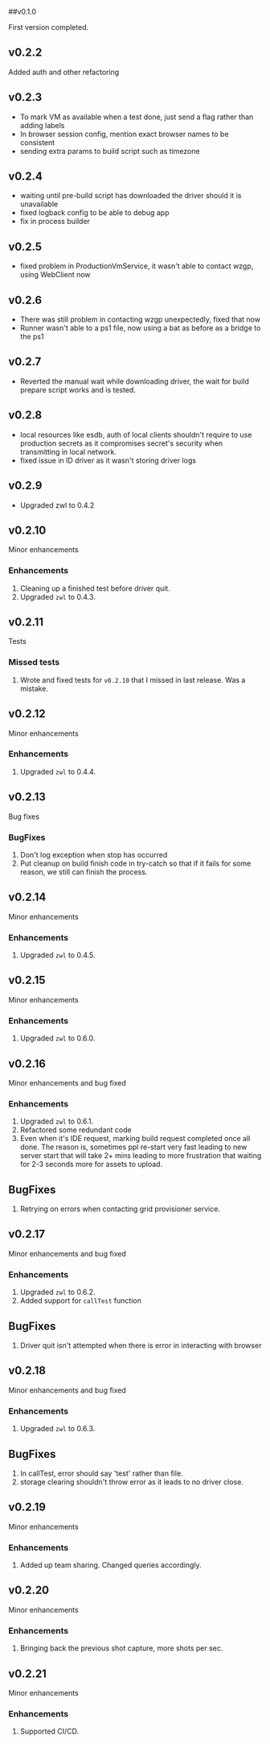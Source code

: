 ##v0.1.0

First version completed.

## v0.2.2

Added auth and other refactoring

## v0.2.3

* To mark VM as available when a test done, just send a flag rather than adding labels
* In browser session config, mention exact browser names to be consistent
* sending extra params to build script such as timezone

## v0.2.4

* waiting until pre-build script has downloaded the driver should it is unavailable
* fixed logback config to be able to debug app
* fix in process builder

## v0.2.5

* fixed problem in ProductionVmService, it wasn't able to contact wzgp, using WebClient now

## v0.2.6

* There was still problem in contacting wzgp unexpectedly, fixed that now
* Runner wasn't able to a ps1 file, now using a bat as before as a bridge to the ps1

## v0.2.7

* Reverted the manual wait while downloading driver, the wait for build prepare script works
  and is tested.

## v0.2.8

* local resources like esdb, auth of local clients shouldn't require to use production secrets as it
  compromises secret's security when transmitting in local network.
* fixed issue in ID driver as it wasn't storing driver logs

## v0.2.9

* Upgraded zwl to 0.4.2

## v0.2.10

Minor enhancements

### Enhancements

1. Cleaning up a finished test before driver quit.
2. Upgraded `zwl` to 0.4.3.

## v0.2.11

Tests

### Missed tests

1. Wrote and fixed tests for `v0.2.10` that I missed in last release. Was a mistake.

## v0.2.12

Minor enhancements

### Enhancements

1. Upgraded `zwl` to 0.4.4.

## v0.2.13

Bug fixes

### BugFixes

1. Don't log exception when stop has occurred
2. Put cleanup on build finish code in try-catch so that if it fails for some reason, we still can
   finish the process.

## v0.2.14

Minor enhancements

### Enhancements

1. Upgraded `zwl` to 0.4.5.

## v0.2.15

Minor enhancements

### Enhancements

1. Upgraded `zwl` to 0.6.0.

## v0.2.16

Minor enhancements and bug fixed

### Enhancements

1. Upgraded `zwl` to 0.6.1.
2. Refactored some redundant code
3. Even when it's IDE request, marking build request completed once all done. The reason
   is, sometimes ppl re-start very fast leading to new server start that will take
   2+ mins leading to more frustration that waiting for 2-3 seconds more for assets to
   upload.

## BugFixes

1. Retrying on errors when contacting grid provisioner service.

## v0.2.17

Minor enhancements and bug fixed

### Enhancements

1. Upgraded `zwl` to 0.6.2.
2. Added support for `callTest` function

## BugFixes

1. Driver quit isn't attempted when there is error in interacting with browser

## v0.2.18

Minor enhancements and bug fixed

### Enhancements

1. Upgraded `zwl` to 0.6.3.

## BugFixes

1. In callTest, error should say 'test' rather than file.
2. storage clearing shouldn't throw error as it leads to no driver close.

## v0.2.19

Minor enhancements

### Enhancements

1. Added up team sharing. Changed queries accordingly.

## v0.2.20

Minor enhancements

### Enhancements

1. Bringing back the previous shot capture, more shots per sec.

## v0.2.21

Minor enhancements

### Enhancements

1. Supported CI/CD.